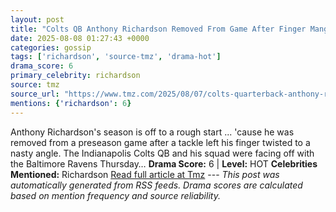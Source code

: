 ```yaml
---
layout: post
title: "Colts QB Anthony Richardson Removed From Game After Finger Mangled"
date: 2025-08-08 01:27:43 +0000
categories: gossip
tags: ['richardson', 'source-tmz', 'drama-hot']
drama_score: 6
primary_celebrity: richardson
source: tmz
source_url: "https://www.tmz.com/2025/08/07/colts-quarterback-anthony-richardsons-finger/"
mentions: {'richardson': 6}
---
```


Anthony Richardson's season is off to a rough start ... 'cause he was removed from a preseason game after a tackle left his finger twisted to a nasty angle. The Indianapolis Colts QB and his squad were facing off with the Baltimore Ravens Thursday… **Drama Score:** 6 | **Level:** HOT **Celebrities Mentioned:** Richardson [Read full article at Tmz](https://www.tmz.com/2025/08/07/colts-quarterback-anthony-richardsons-finger/) --- *This post was automatically generated from RSS feeds. Drama scores are calculated based on mention frequency and source reliability.*